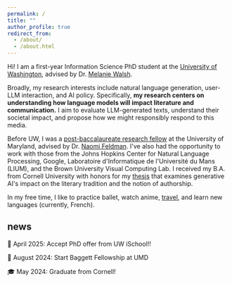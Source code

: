 ```yaml
---
permalink: /
title: ""
author_profile: true
redirect_from: 
  - /about/
  - /about.html
---
```


Hi! I am a first-year Information Science PhD student at the [University of Washington](https://ischool.uw.edu/programs/phd), advised by Dr. [Melanie Walsh](https://melaniewalsh.org/).

Broadly, my research interests include natural language generation, user-LLM interaction, and AI policy. Specifically, **my research centers on understanding how language models will impact literature and communication.** I aim to evaluate LLM-generated texts, understand their societal impact, and propose how we might responsibly respond to this media.

Before UW, I was a [post-baccalaureate research fellow](https://linguistics.umd.edu/academic-programs/graduate/baggett) at the University of Maryland, advised by Dr. [Naomi Feldman](https://users.umiacs.umd.edu/~nhf/). I've also had the opportunity to work with those from the Johns Hopkins Center for Natural Language Processing, Google, Laboratoire d'Informatique de l'Université du Mans (LIUM), and the Brown University Visual Computing Lab. I received my B.A. from Cornell University with honors for my [thesis](http://imanif.github.io/files/Finkley_HonorsThesis.pdf) that examines generative AI's impact on the literary tradition and the notion of authorship. 

In my free time, I like to practice ballet, watch anime, [travel](https://imaniintl.wordpress.com/), and learn new languages (currently, French).

## **news**

🐺 April 2025: Accept PhD offer from UW iSchool!!

🐢 August 2024: Start Baggett Fellowship at UMD

🎓 May 2024: Graduate from Cornell!

